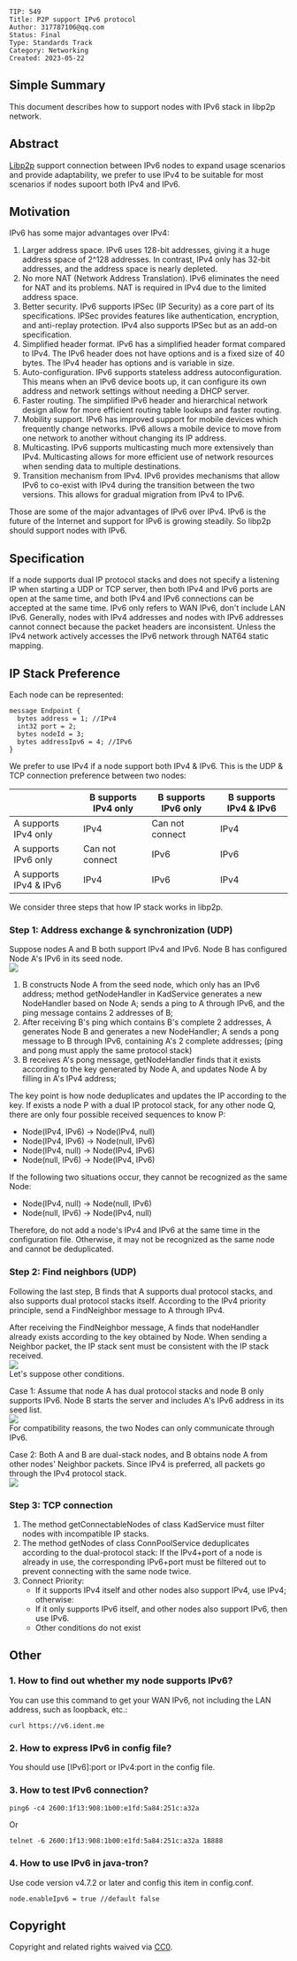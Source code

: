 ```
TIP: 549
Title: P2P support IPv6 protocol
Author: 317787106@qq.com
Status: Final
Type: Standards Track
Category: Networking
Created: 2023-05-22
```

## Simple Summary
This document describes how to support nodes with IPv6 stack in libp2p network.

## Abstract
[Libp2p](https://github.com/tronprotocol/libp2p) support connection between IPv6 nodes to expand usage scenarios and provide adaptability, we prefer to use IPv4 to be suitable for most scenarios if nodes supoort both IPv4 and IPv6.

## Motivation
IPv6 has some major advantages over IPv4:
1. Larger address space. IPv6 uses 128-bit addresses, giving it a huge address space of 2^128 addresses. In contrast, IPv4 only has 32-bit addresses, and the address space is nearly depleted.
2. No more NAT (Network Address Translation). IPv6 eliminates the need for NAT and its problems. NAT is required in IPv4 due to the limited address space.
3. Better security. IPv6 supports IPSec (IP Security) as a core part of its specifications. IPSec provides features like authentication, encryption, and anti-replay protection. IPv4 also supports IPSec but as an add-on specification.
4. Simplified header format. IPv6 has a simplified header format compared to IPv4. The IPv6 header does not have options and is a fixed size of 40 bytes. The IPv4 header has options and is variable in size.
5. Auto-configuration. IPv6 supports stateless address autoconfiguration. This means when an IPv6 device boots up, it can configure its own address and network settings without needing a DHCP server.
6. Faster routing. The simplified IPv6 header and hierarchical network design allow for more efficient routing table lookups and faster routing.
7. Mobility support. IPv6 has improved support for mobile devices which frequently change networks. IPv6 allows a mobile device to move from one network to another without changing its IP address.
8. Multicasting. IPv6 supports multicasting much more extensively than IPv4. Multicasting allows for more efficient use of network resources when sending data to multiple destinations.
9. Transition mechanism from IPv4. IPv6 provides mechanisms that allow IPv6 to co-exist with IPv4 during the transition between the two versions. This allows for gradual migration from IPv4 to IPv6.

Those are some of the major advantages of IPv6 over IPv4. IPv6 is the future of the Internet and support for IPv6 is growing steadily. So libp2p should support nodes with IPv6.

## Specification
If a node supports dual IP protocol stacks and does not specify a listening IP when starting a UDP or TCP server, then both IPv4 and IPv6 ports are open at the same time, and both IPv4 and IPv6 connections can be accepted at the same time. IPv6 only refers to WAN IPv6, don't include LAN IPv6. Generally, nodes with IPv4 addresses and nodes with IPv6 addresses cannot connect because the packet headers are inconsistent. Unless the IPv4 network actively accesses the IPv6 network through NAT64 static mapping.

## IP Stack Preference
Each node can be represented:
```
message Endpoint {
  bytes address = 1; //IPv4
  int32 port = 2;
  bytes nodeId = 3;
  bytes addressIpv6 = 4; //IPv6
}
```
We prefer to use IPv4 if a node support both IPv4 & IPv6. This is the UDP & TCP connection preference between two nodes:

| |B supports IPv4 only|B supports IPv6 only|B supports IPv4 & IPv6|
| -------- | -------- | -------- | -------- |
A supports IPv4 only|IPv4|Can not connect|IPv4|
A supports IPv6 only|Can not connect|IPv6|IPv6|
A supports IPv4 & IPv6|IPv4|IPv6|IPv4

We consider three steps that how IP stack works in libp2p.
### Step 1: Address exchange & synchronization (UDP)
Suppose nodes A and B both support IPv4 and IPv6. Node B has configured Node A's IPv6 in its seed node.  
![](https://github.com/tronprotocol/tips/assets/23312631/9ac9c476-ccc4-469d-ba06-6bdfb7f18639)

1. B constructs Node A from the seed node, which only has an IPv6 address; method getNodeHandler in KadService generates a new NodeHandler based on Node A; sends a ping to A through IPv6, and the ping message contains 2 addresses of B;
2. After receiving B's ping which contains B's complete 2 addresses, A generates Node B and generates a new NodeHandler; A sends a pong message to B through IPv6, containing A's 2 complete addresses; (ping and pong must apply the same protocol stack)
3. B receives A's pong message, getNodeHandler finds that it exists according to the key generated by Node A, and updates Node A by filling in A's IPv4 address;

The key point is how node deduplicates and updates the IP according to the key. If exists a node P with a dual IP protocol stack, for any other node Q, there are only four possible received sequences to know P:
* Node(IPv4, IPv6) → Node(IPv4, null)
* Node(IPv4, IPv6) → Node(null, IPv6)
* Node(IPv4, null) → Node(IPv4, IPv6)
* Node(null, IPv6) → Node(IPv4, IPv6)

If the following two situations occur, they cannot be recognized as the same Node:
* Node(IPv4, null) → Node(null, IPv6)
* Node(null, IPv6) → Node(IPv4, null)

Therefore, do not add a node's IPv4 and IPv6 at the same time in the configuration file. Otherwise, it may not be recognized as the same node and cannot be deduplicated.

### Step 2: Find neighbors (UDP)
Following the last step, B finds that A supports dual protocol stacks, and also supports dual protocol stacks itself. According to the IPv4 priority principle, send a FindNeighbor message to A through IPv4.

After receiving the FindNeighbor message, A finds that nodeHandler already exists according to the key obtained by Node. When sending a Neighbor packet, the IP stack sent must be consistent with the IP stack received.  
![](https://github.com/tronprotocol/tips/assets/23312631/350241ab-5255-4383-a57f-735838c17c15)  
Let's suppose other conditions.

Case 1: Assume that node A has dual protocol stacks and node B only supports IPv6. Node B starts the server and includes A's IPv6 address in its seed list.  
![](https://github.com/tronprotocol/tips/assets/23312631/dbf204cd-0b03-4fe1-bcbf-5ae1bb2d1efb)  
For compatibility reasons, the two Nodes can only communicate through IPv6.

Case 2: Both A and B are dual-stack nodes, and B obtains node A from other nodes' Neighbor packets. Since IPv4 is preferred, all packets go through the IPv4 protocol stack.  
![](https://github.com/tronprotocol/tips/assets/23312631/7389e12b-7649-4d37-a1d2-84a46637fc7f)

### Step 3: TCP connection
1. The method getConnectableNodes of class KadService must filter nodes with incompatible IP stacks.
2. The method getNodes of class ConnPoolService deduplicates according to the dual-protocol stack: If the IPv4+port of a node is already in use, the corresponding IPv6+port must be filtered out to prevent connecting with the same node twice.
3. Connect Priority:
    * If it supports IPv4 itself and other nodes also support IPv4, use IPv4; otherwise:
    * If it only supports IPv6 itself, and other nodes also support IPv6, then use IPv6.
    * Other conditions do not exist

## Other
### 1. How to find out whether my node supports IPv6?
You can use this command to get your WAN IPv6, not including the LAN address, such as loopback, etc.:
```
curl https://v6.ident.me
```
### 2. How to express IPv6 in config file?
You should use [IPv6]:port or IPv4:port in the config file.
### 3. How to test IPv6 connection?
```
ping6 -c4 2600:1f13:908:1b00:e1fd:5a84:251c:a32a
```
Or
```
telnet -6 2600:1f13:908:1b00:e1fd:5a84:251c:a32a 18888
```

### 4. How to use IPv6 in java-tron?
Use code version v4.7.2 or later and config this item in config.conf.
```
node.enableIpv6 = true //default false
```

## Copyright

Copyright and related rights waived via [CC0](LICENSE.md).
